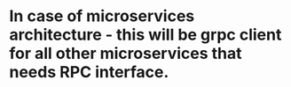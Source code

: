 # In case of microservices architecture - this will be grpc client for all other microservices that needs RPC interface.
